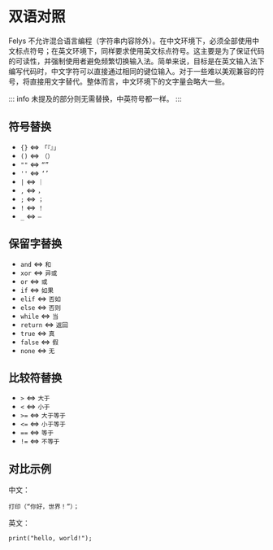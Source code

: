 # 双语对照

Felys 不允许混合语言编程（字符串内容除外）。在中文环境下，必须全部使用中文标点符号；在英文环境下，同样要求使用英文标点符号。这主要是为了保证代码的可读性，并强制使用者避免频繁切换输入法。简单来说，目标是在英文输入法下编写代码时，中文字符可以直接通过相同的键位输入。对于一些难以美观兼容的符号，将直接用文字替代。整体而言，中文环境下的文字量会略大一些。

::: info
未提及的部分则无需替换，中英符号都一样。
:::

## 符号替换

- `{}` <=> `「『』」`
- `()` <=> `（）`
- `""` <=> `“”`
- `''` <=> `‘’`
- `|` <=> `｜`
- `,` <=> `，`
- `;` <=> `；`
- `!` <=> `！`
- `_` <=> `—`

## 保留字替换

- `and` <=> `和`
- `xor` <=> `异或`
- `or` <=> `或`
- `if` <=> `如果`
- `elif` <=> `否如`
- `else` <=> `否则`
- `while` <=> `当`
- `return` <=> `返回`
- `true` <=> `真`
- `false` <=> `假`
- `none` <=> `无`

## 比较符替换

- `>` <=> `大于`
- `<` <=> `小于`
- `>=` <=> `大于等于`
- `<=` <=> `小于等于`
- `==` <=> `等于`
- `!=` <=> `不等于`

## 对比示例

中文：

```
打印（“你好，世界！”）；
```

英文：

```
print("hello, world!");
```
